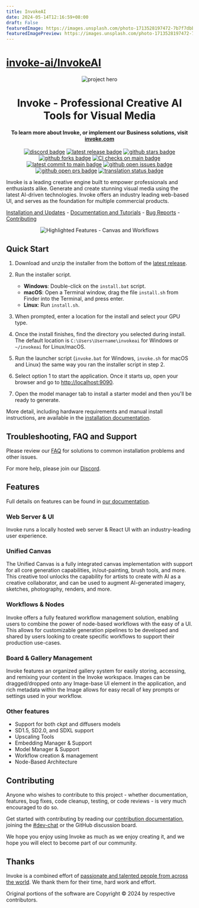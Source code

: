 ```yaml
---
title: InvokeAI
date: 2024-05-14T12:16:59+08:00
draft: False
featuredImage: https://images.unsplash.com/photo-1713528197472-7b7f7dbb5bb4?ixid=M3w0NjAwMjJ8MHwxfHJhbmRvbXx8fHx8fHx8fDE3MTU2NjAxMzB8&ixlib=rb-4.0.3
featuredImagePreview: https://images.unsplash.com/photo-1713528197472-7b7f7dbb5bb4?ixid=M3w0NjAwMjJ8MHwxfHJhbmRvbXx8fHx8fHx8fDE3MTU2NjAxMzB8&ixlib=rb-4.0.3
---
```


# [invoke-ai/InvokeAI](https://github.com/invoke-ai/InvokeAI)

<div align="center">

![project hero](https://github.com/invoke-ai/InvokeAI/assets/31807370/6e3728c7-e90e-4711-905c-3b55844ff5be)

# Invoke - Professional Creative AI Tools for Visual Media

#### To learn more about Invoke, or implement our Business solutions, visit [invoke.com]

[![discord badge]][discord link] [![latest release badge]][latest release link] [![github stars badge]][github stars link] [![github forks badge]][github forks link] [![CI checks on main badge]][CI checks on main link] [![latest commit to main badge]][latest commit to main link] [![github open issues badge]][github open issues link] [![github open prs badge]][github open prs link] [![translation status badge]][translation status link]

</div>

Invoke is a leading creative engine built to empower professionals and enthusiasts alike. Generate and create stunning visual media using the latest AI-driven technologies. Invoke offers an industry leading web-based UI, and serves as the foundation for multiple commercial products.

[Installation and Updates][installation docs] - [Documentation and Tutorials][docs home] - [Bug Reports][github issues] - [Contributing][contributing docs]

<div align="center">

![Highlighted Features - Canvas and Workflows](https://github.com/invoke-ai/InvokeAI/assets/31807370/708f7a82-084f-4860-bfbe-e2588c53548d)

</div>

## Quick Start

1. Download and unzip the installer from the bottom of the [latest release][latest release link].
2. Run the installer script.

   - **Windows**: Double-click on the `install.bat` script.
   - **macOS**: Open a Terminal window, drag the file `install.sh` from Finder into the Terminal, and press enter.
   - **Linux**: Run `install.sh`.

3. When prompted, enter a location for the install and select your GPU type.
4. Once the install finishes, find the directory you selected during install. The default location is `C:\Users\Username\invokeai` for Windows or `~/invokeai` for Linux/macOS.
5. Run the launcher script (`invoke.bat` for Windows, `invoke.sh` for macOS and Linux) the same way you ran the installer script in step 2.
6. Select option 1 to start the application. Once it starts up, open your browser and go to <http://localhost:9090>.
7. Open the model manager tab to install a starter model and then you'll be ready to generate.

More detail, including hardware requirements and manual install instructions, are available in the [installation documentation][installation docs].

## Troubleshooting, FAQ and Support

Please review our [FAQ][faq] for solutions to common installation problems and other issues.

For more help, please join our [Discord][discord link].

## Features

Full details on features can be found in [our documentation][features docs].

### Web Server & UI

Invoke runs a locally hosted web server & React UI with an industry-leading user experience.

### Unified Canvas

The Unified Canvas is a fully integrated canvas implementation with support for all core generation capabilities, in/out-painting, brush tools, and more. This creative tool unlocks the capability for artists to create with AI as a creative collaborator, and can be used to augment AI-generated imagery, sketches, photography, renders, and more.

### Workflows & Nodes

Invoke offers a fully featured workflow management solution, enabling users to combine the power of node-based workflows with the easy of a UI. This allows for customizable generation pipelines to be developed and shared by users looking to create specific workflows to support their production use-cases.

### Board & Gallery Management

Invoke features an organized gallery system for easily storing, accessing, and remixing your content in the Invoke workspace. Images can be dragged/dropped onto any Image-base UI element in the application, and rich metadata within the Image allows for easy recall of key prompts or settings used in your workflow.

### Other features

- Support for both ckpt and diffusers models
- SD1.5, SD2.0, and SDXL support
- Upscaling Tools
- Embedding Manager & Support
- Model Manager & Support
- Workflow creation & management
- Node-Based Architecture

## Contributing

Anyone who wishes to contribute to this project - whether documentation, features, bug fixes, code cleanup, testing, or code reviews - is very much encouraged to do so.

Get started with contributing by reading our [contribution documentation][contributing docs], joining the [#dev-chat] or the GitHub discussion board.

We hope you enjoy using Invoke as much as we enjoy creating it, and we hope you will elect to become part of our community.

## Thanks

Invoke is a combined effort of [passionate and talented people from across the world][contributors]. We thank them for their time, hard work and effort.

Original portions of the software are Copyright © 2024 by respective contributors.

[features docs]: https://invoke-ai.github.io/InvokeAI/features/
[faq]: https://invoke-ai.github.io/InvokeAI/help/FAQ/
[contributors]: https://invoke-ai.github.io/InvokeAI/other/CONTRIBUTORS/
[invoke.com]: https://www.invoke.com/about
[github issues]: https://github.com/invoke-ai/InvokeAI/issues
[docs home]: https://invoke-ai.github.io/InvokeAI
[installation docs]: https://invoke-ai.github.io/InvokeAI/installation/INSTALLATION/
[#dev-chat]: https://discord.com/channels/1020123559063990373/1049495067846524939
[contributing docs]: https://invoke-ai.github.io/InvokeAI/contributing/CONTRIBUTING/
[CI checks on main badge]: https://flat.badgen.net/github/checks/invoke-ai/InvokeAI/main?label=CI%20status%20on%20main&cache=900&icon=github
[CI checks on main link]: https://github.com/invoke-ai/InvokeAI/actions?query=branch%3Amain
[discord badge]: https://flat.badgen.net/discord/members/ZmtBAhwWhy?icon=discord
[discord link]: https://discord.gg/ZmtBAhwWhy
[github forks badge]: https://flat.badgen.net/github/forks/invoke-ai/InvokeAI?icon=github
[github forks link]: https://useful-forks.github.io/?repo=invoke-ai%2FInvokeAI
[github open issues badge]: https://flat.badgen.net/github/open-issues/invoke-ai/InvokeAI?icon=github
[github open issues link]: https://github.com/invoke-ai/InvokeAI/issues?q=is%3Aissue+is%3Aopen
[github open prs badge]: https://flat.badgen.net/github/open-prs/invoke-ai/InvokeAI?icon=github
[github open prs link]: https://github.com/invoke-ai/InvokeAI/pulls?q=is%3Apr+is%3Aopen
[github stars badge]: https://flat.badgen.net/github/stars/invoke-ai/InvokeAI?icon=github
[github stars link]: https://github.com/invoke-ai/InvokeAI/stargazers
[latest commit to main badge]: https://flat.badgen.net/github/last-commit/invoke-ai/InvokeAI/main?icon=github&color=yellow&label=last%20dev%20commit&cache=900
[latest commit to main link]: https://github.com/invoke-ai/InvokeAI/commits/main
[latest release badge]: https://flat.badgen.net/github/release/invoke-ai/InvokeAI/development?icon=github
[latest release link]: https://github.com/invoke-ai/InvokeAI/releases/latest
[translation status badge]: https://hosted.weblate.org/widgets/invokeai/-/svg-badge.svg
[translation status link]: https://hosted.weblate.org/engage/invokeai/
